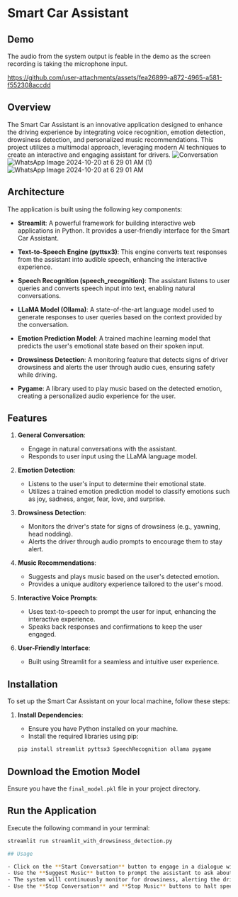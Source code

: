 # Smart Car Assistant
## Demo

The audio from the system output is feable in the demo as the screen recording is taking the microphone input.

https://github.com/user-attachments/assets/fea26899-a872-4965-a581-f552308accdd


## Overview

The Smart Car Assistant is an innovative application designed to enhance the driving experience by integrating voice recognition, emotion detection, drowsiness detection, and personalized music recommendations. This project utilizes a multimodal approach, leveraging modern AI techniques to create an interactive and engaging assistant for drivers.
![Conversation](https://github.com/user-attachments/assets/2cfdae94-78a0-4660-b061-f19fc55b11c2)
![WhatsApp Image 2024-10-20 at 6 29 01 AM (1)](https://github.com/user-attachments/assets/77cd5ea0-361b-4ca3-8197-83ae04dad407)
![WhatsApp Image 2024-10-20 at 6 29 01 AM](https://github.com/user-attachments/assets/e006d4bf-a3d8-4e52-b8f3-83b6a7dcfc73)


## Architecture

The application is built using the following key components:

- **Streamlit**: A powerful framework for building interactive web applications in Python. It provides a user-friendly interface for the Smart Car Assistant.

- **Text-to-Speech Engine (pyttsx3)**: This engine converts text responses from the assistant into audible speech, enhancing the interactive experience.

- **Speech Recognition (speech_recognition)**: The assistant listens to user queries and converts speech input into text, enabling natural conversations.

- **LLaMA Model (Ollama)**: A state-of-the-art language model used to generate responses to user queries based on the context provided by the conversation.

- **Emotion Prediction Model**: A trained machine learning model that predicts the user's emotional state based on their spoken input.

- **Drowsiness Detection**: A monitoring feature that detects signs of driver drowsiness and alerts the user through audio cues, ensuring safety while driving.

- **Pygame**: A library used to play music based on the detected emotion, creating a personalized audio experience for the user.

## Features

1. **General Conversation**:
   - Engage in natural conversations with the assistant.
   - Responds to user input using the LLaMA language model.

2. **Emotion Detection**:
   - Listens to the user's input to determine their emotional state.
   - Utilizes a trained emotion prediction model to classify emotions such as joy, sadness, anger, fear, love, and surprise.

3. **Drowsiness Detection**:
   - Monitors the driver's state for signs of drowsiness (e.g., yawning, head nodding).
   - Alerts the driver through audio prompts to encourage them to stay alert.

4. **Music Recommendations**:
   - Suggests and plays music based on the user's detected emotion.
   - Provides a unique auditory experience tailored to the user's mood.

5. **Interactive Voice Prompts**:
   - Uses text-to-speech to prompt the user for input, enhancing the interactive experience.
   - Speaks back responses and confirmations to keep the user engaged.

6. **User-Friendly Interface**:
   - Built using Streamlit for a seamless and intuitive user experience.

## Installation

To set up the Smart Car Assistant on your local machine, follow these steps:

1. **Install Dependencies**:
   - Ensure you have Python installed on your machine.
   - Install the required libraries using pip:

   ```bash
   pip install streamlit pyttsx3 SpeechRecognition ollama pygame
## Download the Emotion Model

Ensure you have the `final_model.pkl` file in your project directory.

## Run the Application

Execute the following command in your terminal:

```bash
streamlit run streamlit_with_drowsiness_detection.py

## Usage

- Click on the **Start Conversation** button to engage in a dialogue with the assistant.
- Use the **Suggest Music** button to prompt the assistant to ask about your feelings and receive music recommendations based on your emotional state.
- The system will continuously monitor for drowsiness, alerting the driver if signs of fatigue are detected.
- Use the **Stop Conversation** and **Stop Music** buttons to halt speech output and music playback, respectively.

